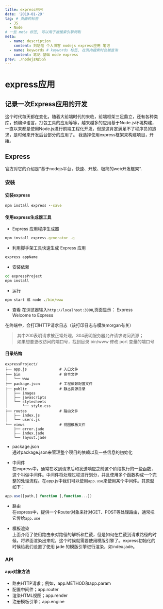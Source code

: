 ```yaml
---
title: express应用
date: '2019-01-29'
tag: # 页面的标签 
  - JS
  - Node
# 一些 meta 标签, 可以用于被搜索引擎爬取
meta:
  - name: description
    content: 刘哈哈 个人博客 nodejs express应用 笔记
  - name: keywords # keywords 标签, 在页内搜索时会被查询
    content: 笔记 基础 node express
prev: ./nodejs知识点
---
```


# express应用
## 记录一次Express应用的开发
这个时代每天都在变化，随着大前端时代的来临，前端框架三足鼎立，还有各种类库，预编译语言，打包工具的应用等等，越来越多的应用基于Node.js环境构建，一直以来都是使用Node.js进行前端工程化开发，但是这肯定满足不了程序员的追求，是时候来开发后台部分的应用了。
我选择使用express框架来构建项目，开始。

## Express
官方对它的介绍是“基于nodejs平台，快速、开放、极简的web开发框架”.

### 安裝
#### 安装express
``` cmd
npm install express --save
```
#### 使用express生成器工具
- Express 应用程序生成器
``` cmd
npm install express-generator -g
```

- 利用脚手架工具快速生成 Express 应用
``` cmd
express appName
```

- 安装依赖
``` cmd
cd expressProject  
npm install
```

- 运行
``` cmd
npm start 或 node ./bin/www
```

- 查看
在浏览器输入`http://localhost:3000`,页面显示：
Express  
Welcome to Express

在终端中，会打印HTTP请求日志（该打印日志与模块morgan有关）
> 其中200表明请求被正常处理，304表明服务器允许请求访问资源；  
> 如果想要更改访问的端口号，找到目录 bin/www 修改 port 变量的端口号
>

#### 目录结构
```
expressProject/
├── app.js               # 入口文件
├── bin                  # 命令文件
│   └── www
├── package.json         # 工程依赖配置文件
├── public               # 静态资源目录
│   ├── images
│   ├── javascripts
│   └── stylesheets
│       └── style.css
├── routes               # 路由文件
│   ├── index.js
│   └── users.js
└── views                # 视图模板文件
    ├── error.jade
    ├── index.jade
    └── layout.jade
```

- package.json  
通过package.json来管理整个项目的依赖以及一些信息的初始化

- 中间件  
在express中，通常在收到请求后和发送响应之前这个阶段执行的一些函数，这个叫做中间件。中间件将处理过程进行划分，并且使用多个函数构成一个完整的处理流程。在app.js中我们可以使用`app.use`来使用某个中间件。其原型如下：
``` js
app.use([path,] function [,function...])
```

- 路由  
在express中，提供一个Router对象来针对GET、POST等处理路由，通常把它传给`app.use`

- 模板渲染  
上面介绍了使用路由来对路径的解析和拦截，但是如何在拦截到请求路径的时候，将界面渲染出来呢，这个时候就需要使用模版引擎了。express初始化的时候给我们设置了使用 jade 的模版引擎进行渲染，如index.jade。

### API
#### app对象方法
- 路由HTTP请求；例如，app.METHOD和app.param
- 配置中间件；app.router
- 渲染HTML视图；app.render
- 注册模板引擎；app.engine

